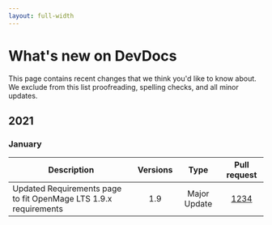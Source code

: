 ```yaml
---
layout: full-width
---
```

# What's new on DevDocs

This page contains recent changes that we think you'd like to know about. We exclude from this list proofreading, spelling checks, and all minor updates.

## 2021

### January

| Description  | Versions   | Type   | Pull request
|--------------------------------|:-----------:|:---------------:|:---------:|
| Updated Requirements page to fit OpenMage LTS 1.9.x requirements    | 1.9 | Major Update | <a href="https://github.com/OpenMage/devdocs/pulls">1234</a>

